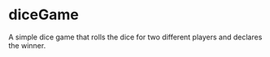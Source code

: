 # diceGame
A simple dice game that rolls the dice for two different players and declares the winner.
